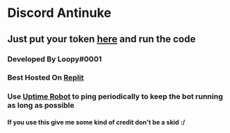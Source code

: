 # Discord Antinuke

## Just put your token [here](https://github.com/Overviewed/Discord-AntiNuke/blob/037d76ea87b4217b1461b18b669931c7461a1351/main.py#L171) and run the code

### Developed By Loopy#0001

### Best Hosted On [Replit](https://replit.com/~)

### Use [Uptime Robot](https://uptimerobot.com/) to ping periodically to keep the bot running as long as possible

#### If you use this give me some kind of credit don't be a skid :/